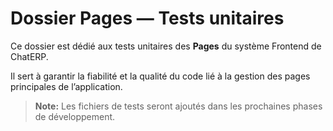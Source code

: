﻿# Dossier Pages — Tests unitaires

Ce dossier est dédié aux tests unitaires des **Pages** du système Frontend de ChatERP.

Il sert à garantir la fiabilité et la qualité du code lié à la gestion des pages principales de l’application.

> **Note:** Les fichiers de tests seront ajoutés dans les prochaines phases de développement.
